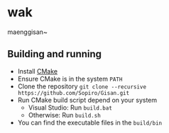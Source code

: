 # wak

maenggisan~

## Building and running
- Install [CMake](https://cmake.org/install/)
- Ensure CMake is in the system `PATH`
- Clone the repository `git clone --recursive https://github.com/Sopiro/Gisan.git`
- Run CMake build script depend on your system
  - Visual Studio: Run `build.bat`
  - Otherwise: Run `build.sh`
- You can find the executable files in the `build/bin`